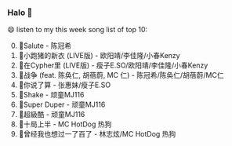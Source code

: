 

### Halo 👋

😄 listen to my this week song list of top 10:

0. 🌈Salute - 陈冠希
1. 🌈小跑猪的新衣 (LIVE版) - 欧阳靖/李佳隆/小春Kenzy
2. 🌈在Cypher里  (LIVE版) - 瘦子E.SO/欧阳靖/李佳隆/小春Kenzy
3. 🌈战争 (feat. 陈奂仁, 胡蓓蔚, MC 仁) - 陈冠希/陈奂仁/胡蓓蔚/MC仁
4. 🌈你说了算 - 张惠妹/瘦子E.SO
5. 🌈Shake - 顽童MJ116
6. 🌈Super Duper - 顽童MJ116
7. 🌈超級酷 - 顽童MJ116
8. 🌈十局上半 - MC HotDog 热狗
9. 🌈曾经我也想过一了百了 - 林志炫/MC HotDog 热狗

